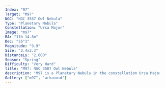 ```yaml
---
Index: "97"
Target: "M97"
NGC: "NGC 3587 Owl Nebula"
Type: "Planetary Nebula"
Constellation: "Ursa Major"
Image: "m97"
RA: "11h 14.8m"
Dec: "55°1"
Magnitude: "9.9"
Size: "3.4x3.3"
DistanceLy: "2,600"
Season: "Spring"
Difficulty: "Very Hard"
title: "M97: NGC 3587 Owl Nebula"
description: "M97 is a Planetary Nebula in the constellation Ursa Major."
Gallery: ["m97", "arkanoid"]
---
```

